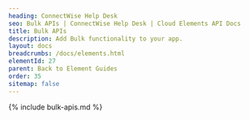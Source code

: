 ```yaml
---
heading: ConnectWise Help Desk
seo: Bulk APIs | ConnectWise Help Desk | Cloud Elements API Docs
title: Bulk APIs
description: Add Bulk functionality to your app.
layout: docs
breadcrumbs: /docs/elements.html
elementId: 27
parent: Back to Element Guides
order: 35
sitemap: false
---
```


{% include bulk-apis.md %}
